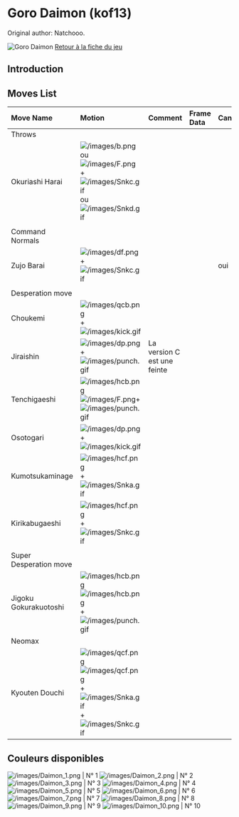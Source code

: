 # Goro Daimon (kof13)

Original author: Natchooo.

![Goro Daimon](/images/Gorokof13.gif "Goro Daimon") [Retour à la fiche
du
jeu](http://basgrospoing.fr/wiki/index.php?title=The_King_of_Fighters_XIII)

## Introduction

## Moves List

| Move Name              | Motion                                                                                                                                                           | Comment                     | Frame Data | Cancelable | Damage LOW/HIGH/EX |
|:-----------------------|:-----------------------------------------------------------------------------------------------------------------------------------------------------------------|:----------------------------|:-----------|:-----------|:-------------------|
| Throws                 |                                                                                                                                                                  |                             |            |            |                    |
| Okuriashi Harai        | ![](/images/b.png "/images/b.png") ou ![](/images/F.png "/images/F.png") + ![](/images/Snkc.gif "/images/Snkc.gif") ou ![](/images/Snkd.gif "/images/Snkd.gif")  |                             |            |            | 100                |
|                        |                                                                                                                                                                  |                             |            |            |                    |
| Command Normals        |                                                                                                                                                                  |                             |            |            |                    |
| Zujo Barai             | ![](/images/df.png "/images/df.png") + ![](/images/Snkc.gif "/images/Snkc.gif")                                                                                  |                             |            | oui        | 60                 |
|                        |                                                                                                                                                                  |                             |            |            |                    |
| Desperation move       |                                                                                                                                                                  |                             |            |            |                    |
| Choukemi               | ![](/images/qcb.png "/images/qcb.png") + ![](/images/kick.gif "/images/kick.gif")                                                                                |                             |            |            |                    |
| Jiraishin              | ![](/images/dp.png "/images/dp.png") + ![](/images/punch.gif "/images/punch.gif")                                                                                | La version C est une feinte |            |            | 90/ 0 / 100,100    |
| Tenchigaeshi           | ![](/images/hcb.png "/images/hcb.png")![](/images/F.png "/images/F.png")+ ![](/images/punch.gif "/images/punch.gif")                                             |                             |            |            |                    |
| Osotogari              | ![](/images/dp.png "/images/dp.png") + ![](/images/kick.gif "/images/kick.gif")                                                                                  |                             |            |            |                    |
| Kumotsukaminage        | ![](/images/hcf.png "/images/hcf.png") + ![](/images/Snka.gif "/images/Snka.gif")                                                                                |                             |            |            |                    |
| Kirikabugaeshi         | ![](/images/hcf.png "/images/hcf.png") + ![](/images/Snkc.gif "/images/Snkc.gif")                                                                                |                             |            |            |                    |
|                        |                                                                                                                                                                  |                             |            |            |                    |
| Super Desperation move |                                                                                                                                                                  |                             |            |            |                    |
| Jigoku Gokurakuotoshi  | ![](/images/hcb.png "/images/hcb.png")![](/images/hcb.png "/images/hcb.png") + ![](/images/punch.gif "/images/punch.gif")                                        |                             |            |            |                    |
| Neomax                 |                                                                                                                                                                  |                             |            |            |                    |
| Kyouten Douchi         | ![](/images/qcf.png "/images/qcf.png")![](/images/qcf.png "/images/qcf.png") + ![](/images/Snka.gif "/images/Snka.gif")+![](/images/Snkc.gif "/images/Snkc.gif") |                             |            |            |                    |

## Couleurs disponibles

![](/images/Daimon_1.png "/images/Daimon_1.png") \| N° 1
![](/images/Daimon_2.png "/images/Daimon_2.png") \| N° 2
![](/images/Daimon_3.png "/images/Daimon_3.png") \| N° 3
![](/images/Daimon_4.png "/images/Daimon_4.png") \| N° 4
![](/images/Daimon_5.png "/images/Daimon_5.png") \| N° 5
![](/images/Daimon_6.png "/images/Daimon_6.png") \| N° 6
![](/images/Daimon_7.png "/images/Daimon_7.png") \| N° 7
![](/images/Daimon_8.png "/images/Daimon_8.png") \| N° 8
![](/images/Daimon_9.png "/images/Daimon_9.png") \| N° 9
![](/images/Daimon_10.png "/images/Daimon_10.png") \| N° 10
